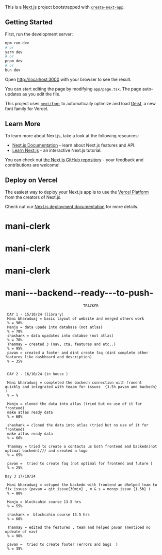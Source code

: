This is a [Next.js](https://nextjs.org) project bootstrapped with [`create-next-app`](https://nextjs.org/docs/app/api-reference/cli/create-next-app).

## Getting Started

First, run the development server:

```bash
npm run dev
# or
yarn dev
# or
pnpm dev
# or
bun dev
```

Open [http://localhost:3000](http://localhost:3000) with your browser to see the result.

You can start editing the page by modifying `app/page.tsx`. The page auto-updates as you edit the file.

This project uses [`next/font`](https://nextjs.org/docs/app/building-your-application/optimizing/fonts) to automatically optimize and load [Geist](https://vercel.com/font), a new font family for Vercel.

## Learn More

To learn more about Next.js, take a look at the following resources:

- [Next.js Documentation](https://nextjs.org/docs) - learn about Next.js features and API.
- [Learn Next.js](https://nextjs.org/learn) - an interactive Next.js tutorial.

You can check out [the Next.js GitHub repository](https://github.com/vercel/next.js) - your feedback and contributions are welcome!

## Deploy on Vercel

The easiest way to deploy your Next.js app is to use the [Vercel Platform](https://vercel.com/new?utm_medium=default-template&filter=next.js&utm_source=create-next-app&utm_campaign=create-next-app-readme) from the creators of Next.js.

Check out our [Next.js deployment documentation](https://nextjs.org/docs/app/building-your-application/deploying) for more details.
# mani-clerk
# mani-clerk
# mani-clerk
# mani---backend--ready---to-push-
     
                                        TRACKER

     DAY 1 - 15/10/24 (library)
     Mani bharadwaj = basic layout of website and merged others work 
     % = 90%
     Manju = data upade into database (not atlas)
     % = 70%
     shashank = data upadates into databse (not atlas) 
     % = 70%
     Thanmay = created 3 (nav, cta, features and etc..)
     % = 95%
     pavan = created a footer and dint create faq (dint complete other features like dashboard and description)
     % = 35%


     DAY 2 - 16/10/24 (in house )

     Mani bharadwaj = completed the backedn connection with fronent quickly and integrated with teaam for issues  {1.5h pavan and backedn} ) 
     % = %

     Manju = cloned the data into atlas (tried but no use of it for frontend) 
     make atlas ready data 
     % = 60%

     shashank = cloned the data into atlas (tried but no use of it for frontend) 
     make atlas ready data 
     % = 60%

     Thanmay = tried to create a contacts us both frontend and backedn(not optimal backedn)/// and created a logo 
     % = 65%
     
     pavan =  tried to create faq (not optimal for frontend and future )
     % = 25%

    Day 3 17/10/24

     Mani bharadwaj = setuped the backedn with frontend an dhelped team to fix issues (pavan = git issue{30min} , m & s = mongo issue {1.5h} ) 
     % = 80%

     Manju = blockcahin course 13.5 hrs
     % = 55%

     shashank =  blockcahin course 13.5 hrs
     % = 60%

     Thanmay = edited the features , team and helped pavan (mentioed no updeate of nav) 
     % = 90%
     
     pavan =  tried to create footer (errors and bugs  )
     % = 35%


